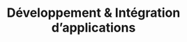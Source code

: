 ---
title: Développement & Intégration d’applications
subTitle: ""
published: true
categories: Offre
metaDescription: ["• Accélérez votre croissance en exploitant pleinement le potentiel de vos données.", "• #Phython,#Java,#Php,#Hadoop,#Spark,#Kafka,#ELK"]
subDescription: ""
technology: ["Frontend", "Design", "Scrum"]
coverImage: /images/home/offer/datalab.webp
date: ""
---